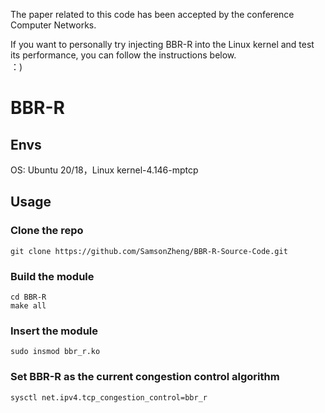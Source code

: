 The paper related to this code has been accepted by the conference Computer Networks.  

If you want to personally try injecting BBR-R into the Linux kernel and test its performance, you can follow the instructions below.  
：)

# BBR-R
## Envs
OS: Ubuntu 20/18，Linux kernel-4.146-mptcp

## Usage

### Clone the repo
```
git clone https://github.com/SamsonZheng/BBR-R-Source-Code.git
```

### Build the module
```
cd BBR-R
make all
```

### Insert the module
```
sudo insmod bbr_r.ko
```

### Set BBR-R as the current congestion control algorithm
```
sysctl net.ipv4.tcp_congestion_control=bbr_r
```
